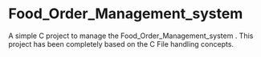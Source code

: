# Food_Order_Management_system
A simple C project to manage the Food_Order_Management_system . 
This project has been completely based on the C File handling concepts. 
